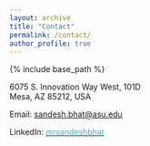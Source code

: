 ```yaml
---
layout: archive
title: "Contact"
permalink: /contact/
author_profile: true
---
```


{% include base_path %}

6075 S. Innovation Way West, 101D<br>
Mesa, AZ 85212, USA<br>

Email: sandesh.bhat@asu.edu

LinkedIn: [<font color="#52ADC8">mrsandeshbhat</font>](https://in.linkedin.com/in/mrsandeshbhat)

<!-- <embed src="https://www.linkedin.com/in/mrsandeshbhat" width="650" height="1800" type='application/pdf'> -->